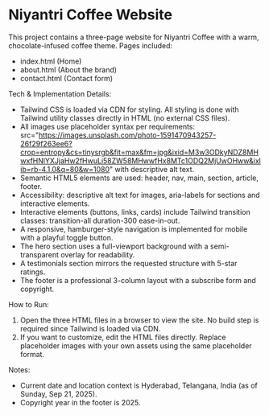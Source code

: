 # Niyantri Coffee Website

This project contains a three-page website for Niyantri Coffee with a warm, chocolate-infused coffee theme. Pages included:

- index.html (Home)
- about.html (About the brand)
- contact.html (Contact form)

Tech & Implementation Details:

- Tailwind CSS is loaded via CDN for styling. All styling is done with Tailwind utility classes directly in HTML (no external CSS files).
- All images use placeholder syntax per requirements: src="https://images.unsplash.com/photo-1591470943257-26f29f263ee6?crop=entropy&cs=tinysrgb&fit=max&fm=jpg&ixid=M3w3ODkyNDZ8MHwxfHNlYXJjaHw2fHwuLi58ZW58MHwwfHx8MTc1ODQ2MjUwOHww&ixlib=rb-4.1.0&q=80&w=1080" with descriptive alt text.
- Semantic HTML5 elements are used: header, nav, main, section, article, footer.
- Accessibility: descriptive alt text for images, aria-labels for sections and interactive elements.
- Interactive elements (buttons, links, cards) include Tailwind transition classes: transition-all duration-300 ease-in-out.
- A responsive, hamburger-style navigation is implemented for mobile with a playful toggle button.
- The hero section uses a full-viewport background with a semi-transparent overlay for readability.
- A testimonials section mirrors the requested structure with 5-star ratings.
- The footer is a professional 3-column layout with a subscribe form and copyright.

How to Run:

1) Open the three HTML files in a browser to view the site. No build step is required since Tailwind is loaded via CDN. 
2) If you want to customize, edit the HTML files directly. Replace placeholder images with your own assets using the same placeholder format.

Notes:
- Current date and location context is Hyderabad, Telangana, India (as of Sunday, Sep 21, 2025).
- Copyright year in the footer is 2025.

